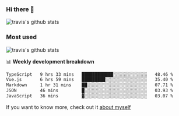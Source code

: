 ### Hi there 👋

<!--
**HondryTravis/HondryTravis** is a ✨ _special_ ✨ repository because its `README.md` (this file) appears on your GitHub profile.

Here are some ideas to get you started:

- 🔭 I’m currently working on ...
- 🌱 I’m currently learning ...
- 👯 I’m looking to collaborate on ...
- 🤔 I’m looking for help with ...
- 💬 Ask me about ...
- 📫 How to reach me: ...
- 😄 Pronouns: ...
- ⚡ Fun fact: ...
-->

![travis's github stats](https://github-readme-stats.vercel.app/api?username=HondryTravis&hide=stars)
### Most used
![travis's github stats](https://github-readme-stats.anuraghazra1.vercel.app/api/top-langs/?username=HondryTravis&layout=compact&hide_title=true)

📊 **Weekly development breakdown**

<!--START_SECTION:waka-->

```txt
TypeScript   9 hrs 33 mins   ████████████░░░░░░░░░░░░░   48.46 %
Vue.js       6 hrs 59 mins   █████████░░░░░░░░░░░░░░░░   35.40 %
Markdown     1 hr 31 mins    ██░░░░░░░░░░░░░░░░░░░░░░░   07.71 %
JSON         46 mins         █░░░░░░░░░░░░░░░░░░░░░░░░   03.93 %
JavaScript   36 mins         ▓░░░░░░░░░░░░░░░░░░░░░░░░   03.07 %
```

<!--END_SECTION:waka-->

If you want to know more, check out it [about myself](https://hondrytravis.github.io/)
